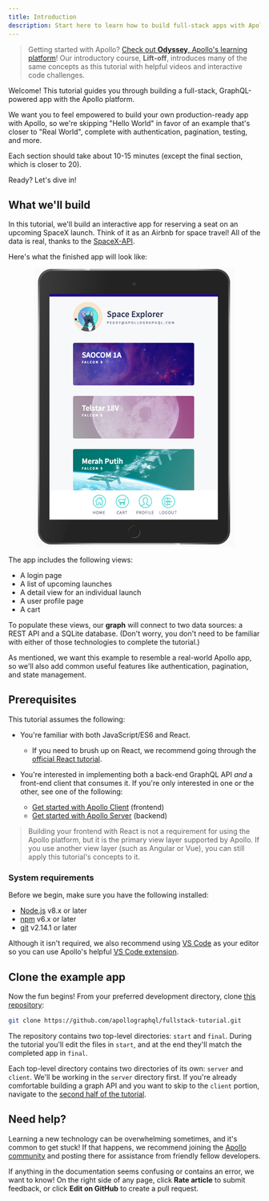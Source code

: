 ```yaml
---
title: Introduction
description: Start here to learn how to build full-stack apps with Apollo
---
```


> Getting started with Apollo? [Check out **Odyssey**, Apollo's learning platform](https://www.apollographql.com/tutorials?utm_source=apollo_docs&utm_medium=referral)! Our introductory course, **Lift-off**, introduces many of the same concepts as this tutorial with helpful videos and interactive code challenges.

Welcome! This tutorial guides you through building a full-stack, GraphQL-powered app with the Apollo platform.

We want you to feel empowered to build your own production-ready app with Apollo, so
we're skipping "Hello World" in favor of an example that's closer to "Real
World", complete with authentication, pagination, testing, and more.

Each section should take about 10-15 minutes (except the final section, which is closer to 20).

Ready? Let's dive in!

## What we'll build

In this tutorial, we'll build an interactive app for reserving a seat on an upcoming SpaceX launch. Think of it as an Airbnb for space travel! All of the data is real, thanks to the [SpaceX-API](https://github.com/r-spacex/SpaceX-API).

Here's what the finished app will look like:

<div style="text-align:center">
  <img src="../images/space-explorer.png" alt="Space explorer" width="400">
</div>

The app includes the following views:

- A login page
- A list of upcoming launches
- A detail view for an individual launch
- A user profile page
- A cart

To populate these views, our **graph** will connect to two data sources:
a REST API and a SQLite database. (Don't worry, you don't need to be familiar with
either of those technologies to complete the tutorial.)

As mentioned, we want this example to resemble a real-world Apollo app, so we'll
also add common useful features like authentication, pagination, and state
management.

## Prerequisites

This tutorial assumes the following:

- You're familiar with both JavaScript/ES6 and React.

  - If you need to brush up on React, we recommend going through the [official React tutorial](https://reactjs.org/tutorial/tutorial.html).

- You're interested in implementing both a back-end GraphQL API _and_ a front-end client that consumes it. If you're only interested in one or the other, see one of the following:
  - [Get started with Apollo Client](https://www.apollographql.com/docs/react/get-started/) (frontend)
  - [Get started with Apollo Server](https://www.apollographql.com/docs/apollo-server/getting-started/) (backend)

> Building your frontend with React is not a requirement for using the Apollo platform, but it is the primary view layer supported by Apollo. If you use another view layer (such as Angular or Vue), you can still apply this tutorial's concepts to it.

### System requirements

Before we begin, make sure you have the following installed:

- [Node.js](https://nodejs.org/) v8.x or later
- [npm](https://www.npmjs.com/) v6.x or later
- [git](https://git-scm.com/) v2.14.1 or later

Although it isn't required, we also recommend using [VS Code](https://code.visualstudio.com/)
as your editor so you can use Apollo's helpful [VS Code extension](https://marketplace.visualstudio.com/items?itemName=apollographql.vscode-apollo).

## Clone the example app

Now the fun begins! From your preferred development directory, clone [this repository](https://github.com/apollographql/fullstack-tutorial):

```bash
git clone https://github.com/apollographql/fullstack-tutorial.git
```

The repository contains two top-level directories: `start` and `final`. During the
tutorial you'll edit the files in `start`, and at the end they'll match the
completed app in `final`.

Each top-level directory contains two directories of its own: `server` and `client`. We'll be working in the `server` directory first. If you're already comfortable
building a graph API and you want to skip to the `client` portion, navigate to the [second half of the tutorial](/tutorial/client/).

## Need help?

Learning a new technology can be overwhelming sometimes, and it's common to get stuck! If that happens, we recommend joining the [Apollo community](https://community.apollographql.com/) and posting there for assistance from friendly fellow developers.

If anything in the documentation seems confusing or contains an error, we want to know! On the right side of any page, click **Rate article** to submit feedback, or click **Edit on GitHub** to create a pull request.
